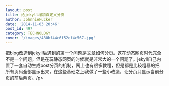 ```yaml
---
layout: post
title: 给jekyll增加自定义分页
author: JohnnieFucker
date: '2014-11-03 20:46'
post_id: 497
category: TECHNOLOGY
cover: '/images/480bf44c6f52ef4c567.jpg'
---
```

<p>把blog改造到jekyll后遇到的第一个问题是文章如何分页。这在动态网页时代完全不是一个问题。但是在玩静态网页的时候就是非常大的一个问题了。jekyll自己内置了一套自动生成post分页的机制，网上也有很多教程，但是都是比较粗暴的把所有页码全部显示出来，在这些基础之上我做了一些小改造，让分页只显示当前分页的前后两页。/p>
<!--break-->